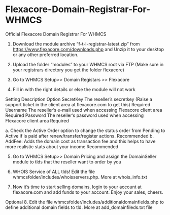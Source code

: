 # Flexacore-Domain-Registrar-For-WHMCS
Official Flexacore Domain Registrar For WHMCS



1.	Download the module archive “f-t-l-registrar-latest.zip” from https://www.flexacore.com/downloads.php and Unzip it to your desktop or any other preferred location.

2.	Upload the folder “modules” to your WHMCS root via FTP (Make sure in your registrars directory you get the folder flexacore)

 


3.	Go to WHMCS Setup>> Domain Registars >> Flexacore
 

4.	Fill in with the right details or else the module will not work

Setting	Description	Option
SecretKey	The reseller’s secretkey (Raise a support ticket in the client area at flexacore.com to get this)	Required
Username	The reseller’s e-mail used when accessing Flexacore client area	Required
Password	The reseller’s password used when accessing Flexacore client area	Required




a.	Check the Active Order option to change the status order from Pending to Active if is paid after renew/transfer/register actions. Recommended
b.	AddFee: Adds the domain cost as transaction fee and this helps to have more realistic stats about your income Recommended

5.	Go to WHMCS Setup>> Domain Pricing and assign the DomainSeller module to tlds that the reseller want to order by you
 

6.	WHOIS Service of ALL tlds! Edit the file whmcsfolder/includes/whoisservers.php. More at whois_info.txt
7.	Now it’s time to start selling domains, login to your account at flexacore.com and add funds to your account. Enjoy your sales, cheers.
 

Optional
8.	Edit the file whmcsfolder/includes/additionaldomainfields.php to define additional domain fields to tld. More at add_domainfileds.txt file 

